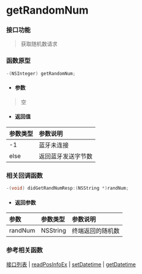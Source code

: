 # getRandomNum

### 接口功能

> 获取随机数请求

### 函数原型

```objective-c
-(NSInteger) getRandomNum;
```

- #### 参数
> 空

- #### 返回值
| 参数类型 | 参数说明 |
| :--------| :------ |
| -1 | 蓝牙未连接 |
| else | 返回蓝牙发送字节数 |


### 相关回调函数

```objective-c
-(void) didGetRandNumResp:(NSString *)randNum;
```

- #### 返回参数
| 参数 | 参数类型 | 参数说明 |
| :-------- | :--------| :------ |
| randNum| NSString | 终端返回的随机数 |

### 参考相关函数
[接口列表](../README.md) | [readPosInfoEx](readPosInfoEx.md) | [setDatetime](setDatetime.md) | [getDatetime](getDatetime.md)

